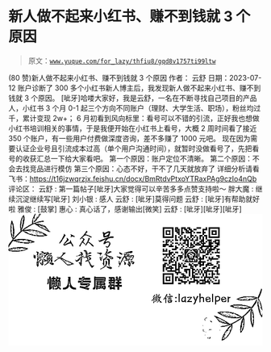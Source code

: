 # 新人做不起来小红书、赚不到钱就 3 个原因

> 原文：[`www.yuque.com/for_lazy/thfiu8/gqd8v1757ti99ltw`](https://www.yuque.com/for_lazy/thfiu8/gqd8v1757ti99ltw)

<ne-h2 id="7b5340cf" data-lake-id="7b5340cf"><ne-heading-ext><ne-heading-anchor></ne-heading-anchor><ne-heading-fold></ne-heading-fold></ne-heading-ext><ne-heading-content><ne-text id="u3c9de739">(80 赞)新人做不起来小红书、赚不到钱就 3 个原因</ne-text></ne-heading-content></ne-h2> <ne-p id="u5425e6ed" data-lake-id="u5425e6ed"><ne-text id="udd72e91a">作者： 云舒</ne-text></ne-p> <ne-p id="u88a39b53" data-lake-id="u88a39b53"><ne-text id="u0bbb6388">日期：2023-07-12</ne-text></ne-p> <ne-p id="u614db449" data-lake-id="u614db449"><ne-text id="ucad90b53">账户诊断了 300 多个小红书新人博主后，我发现新人做不起来小红书、赚不到钱就 3 个原因。</ne-text></ne-p> <ne-p id="u6366c247" data-lake-id="u6366c247"><ne-text id="uc74c76e8">[呲牙]哈喽大家好，我是云舒，一名在不断寻找自己项目的产品人，小红书 3 个月 0-1 起三个方向不同账户（理财、大学生活、职场），粉丝均过千，累计变现 2w+；</ne-text></ne-p> <ne-p id="u02cd8558" data-lake-id="u02cd8558"><ne-text id="udce1c542">6 月初看到风向标里：看号可以不错的引流，正好我也想做小红书培训相关的事情，于是我便开始在小红书上看号，大概 2 周时间看了接近 350 个账户，有一些用户付费做深度咨询，差不多赚了 1000 元吧。</ne-text></ne-p> <ne-p id="ua30cc50d" data-lake-id="ua30cc50d"><ne-text id="u22d67faf">现在因为需要认证企业号且引流成本过高（单个用户沟通时间），就暂时没做看号了，先把看号的收获汇总一下给大家看吧。</ne-text></ne-p> <ne-p id="uf5f95693" data-lake-id="uf5f95693"><ne-text id="u13a27d8d">第一个原因：账户定位不清晰。</ne-text> <ne-text id="uc971ab9e">第二个原因：不会去找竞品进行模仿</ne-text> <ne-text id="u5bc99261">第三个原因：心态不好，干不了几天就放弃了</ne-text></ne-p> <ne-p id="u5a057735" data-lake-id="u5a057735"><ne-text id="u2630a3dd">详细分析请看飞书：</ne-text>[<ne-text id="u4f5cfd20">https://t16jzwqrzjx.feishu.cn/docx/BmRtdvPtxoYTRaxPAg9czIo4nQb</ne-text>](https://t16jzwqrzjx.feishu.cn/docx/BmRtdvPtxoYTRaxPAg9czIo4nQb)</ne-p> <ne-hole id="uea2c4397" data-lake-id="uea2c4397"><ne-card data-card-name="hr" data-card-type="block" id="Ss0nv" data-event-boundary="card"><ne-p id="uaf6f3b5e" data-lake-id="uaf6f3b5e"><ne-text id="u8b54074f">评论区：</ne-text></ne-p> <ne-p id="ua12deebb" data-lake-id="ua12deebb"><ne-text id="u21e6b46b">云舒 : 第一篇帖子[呲牙]大家觉得可以辛苦多多点赞支持啦～</ne-text> <ne-text id="ua5e548fc">胖大魔 : 继续沉淀继续写[呲牙]</ne-text> <ne-text id="ua11f434e">刘小银 : 感人</ne-text> <ne-text id="u910346d8">云舒 : [呲牙]莫得问题</ne-text> <ne-text id="u1773d9d7">云舒 : [呲牙]有帮助就好啦</ne-text> <ne-text id="u028f0aca">雅俊 : [鼓掌]</ne-text> <ne-text id="u7b6129f9">惠心 : 真心话了，感谢输出[微笑]</ne-text> <ne-text id="u583e6ebf">云舒 : [呲牙][呲牙][呲牙]</ne-text></ne-p> <ne-p id="u59d90262" data-lake-id="u59d90262"><ne-card data-card-name="image" data-card-type="inline" id="Vj21w" data-event-boundary="card">![](img/894d30a529e7c37bcd3392323c99941c.png)  <ne-hole id="ucdbf8ba7" data-lake-id="ucdbf8ba7"><ne-card data-card-name="hr" data-card-type="block" id="M7xVA" data-event-boundary="card"></ne-card></ne-hole></ne-card></ne-p></ne-card></ne-hole>